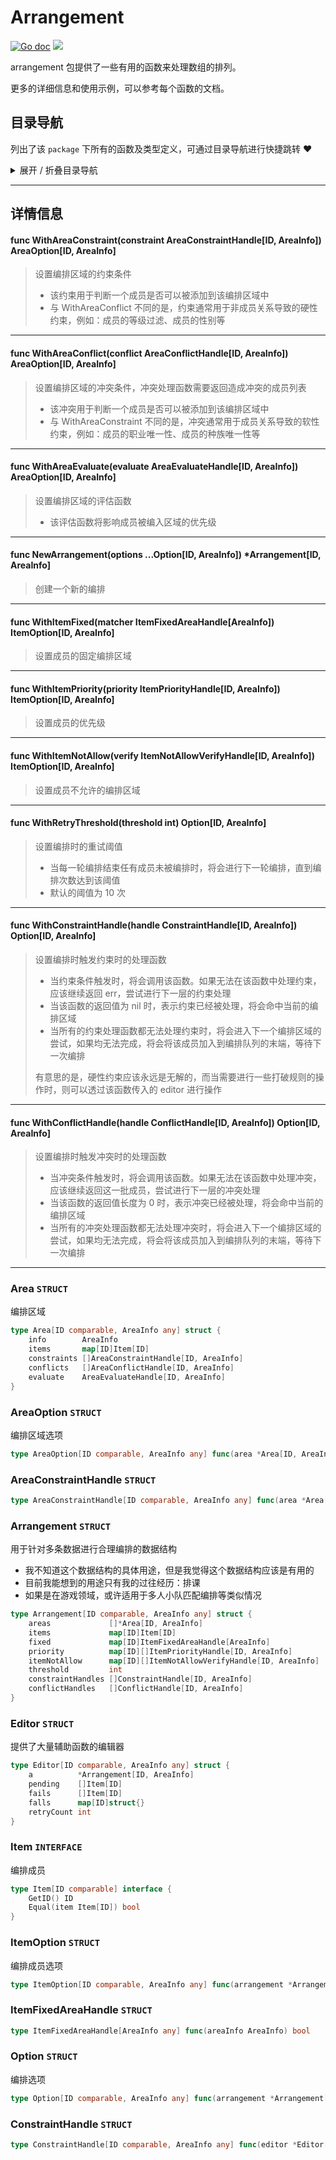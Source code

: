 # Arrangement

[![Go doc](https://img.shields.io/badge/go.dev-reference-brightgreen?logo=go&logoColor=white&style=flat)](https://pkg.go.dev/github.com/kercylan98/minotaur)
![](https://img.shields.io/badge/Email-kercylan@gmail.com-green.svg?style=flat)

arrangement 包提供了一些有用的函数来处理数组的排列。

更多的详细信息和使用示例，可以参考每个函数的文档。


## 目录导航
列出了该 `package` 下所有的函数及类型定义，可通过目录导航进行快捷跳转 ❤️
<details>
<summary>展开 / 折叠目录导航</summary>


> 包级函数定义

|函数名称|描述
|:--|:--
|[WithAreaConstraint](#WithAreaConstraint)|设置编排区域的约束条件
|[WithAreaConflict](#WithAreaConflict)|设置编排区域的冲突条件，冲突处理函数需要返回造成冲突的成员列表
|[WithAreaEvaluate](#WithAreaEvaluate)|设置编排区域的评估函数
|[NewArrangement](#NewArrangement)|创建一个新的编排
|[WithItemFixed](#WithItemFixed)|设置成员的固定编排区域
|[WithItemPriority](#WithItemPriority)|设置成员的优先级
|[WithItemNotAllow](#WithItemNotAllow)|设置成员不允许的编排区域
|[WithRetryThreshold](#WithRetryThreshold)|设置编排时的重试阈值
|[WithConstraintHandle](#WithConstraintHandle)|设置编排时触发约束时的处理函数
|[WithConflictHandle](#WithConflictHandle)|设置编排时触发冲突时的处理函数


> 类型定义

|类型|名称|描述
|:--|:--|:--
|`STRUCT`|[Area](#area)|编排区域
|`STRUCT`|[AreaOption](#areaoption)|编排区域选项
|`STRUCT`|[AreaConstraintHandle](#areaconstrainthandle)|暂无描述...
|`STRUCT`|[Arrangement](#arrangement)|用于针对多条数据进行合理编排的数据结构
|`STRUCT`|[Editor](#editor)|提供了大量辅助函数的编辑器
|`INTERFACE`|[Item](#item)|编排成员
|`STRUCT`|[ItemOption](#itemoption)|编排成员选项
|`STRUCT`|[ItemFixedAreaHandle](#itemfixedareahandle)|暂无描述...
|`STRUCT`|[Option](#option)|编排选项
|`STRUCT`|[ConstraintHandle](#constrainthandle)|暂无描述...

</details>


***
## 详情信息
#### func WithAreaConstraint(constraint AreaConstraintHandle[ID, AreaInfo]) AreaOption[ID, AreaInfo]
<span id="WithAreaConstraint"></span>
> 设置编排区域的约束条件
>   - 该约束用于判断一个成员是否可以被添加到该编排区域中
>   - 与 WithAreaConflict 不同的是，约束通常用于非成员关系导致的硬性约束，例如：成员的等级过滤、成员的性别等

***
#### func WithAreaConflict(conflict AreaConflictHandle[ID, AreaInfo]) AreaOption[ID, AreaInfo]
<span id="WithAreaConflict"></span>
> 设置编排区域的冲突条件，冲突处理函数需要返回造成冲突的成员列表
>   - 该冲突用于判断一个成员是否可以被添加到该编排区域中
>   - 与 WithAreaConstraint 不同的是，冲突通常用于成员关系导致的软性约束，例如：成员的职业唯一性、成员的种族唯一性等

***
#### func WithAreaEvaluate(evaluate AreaEvaluateHandle[ID, AreaInfo]) AreaOption[ID, AreaInfo]
<span id="WithAreaEvaluate"></span>
> 设置编排区域的评估函数
>   - 该评估函数将影响成员被编入区域的优先级

***
#### func NewArrangement(options ...Option[ID, AreaInfo]) *Arrangement[ID, AreaInfo]
<span id="NewArrangement"></span>
> 创建一个新的编排

***
#### func WithItemFixed(matcher ItemFixedAreaHandle[AreaInfo]) ItemOption[ID, AreaInfo]
<span id="WithItemFixed"></span>
> 设置成员的固定编排区域

***
#### func WithItemPriority(priority ItemPriorityHandle[ID, AreaInfo]) ItemOption[ID, AreaInfo]
<span id="WithItemPriority"></span>
> 设置成员的优先级

***
#### func WithItemNotAllow(verify ItemNotAllowVerifyHandle[ID, AreaInfo]) ItemOption[ID, AreaInfo]
<span id="WithItemNotAllow"></span>
> 设置成员不允许的编排区域

***
#### func WithRetryThreshold(threshold int) Option[ID, AreaInfo]
<span id="WithRetryThreshold"></span>
> 设置编排时的重试阈值
>   - 当每一轮编排结束任有成员未被编排时，将会进行下一轮编排，直到编排次数达到该阈值
>   - 默认的阈值为 10 次

***
#### func WithConstraintHandle(handle ConstraintHandle[ID, AreaInfo]) Option[ID, AreaInfo]
<span id="WithConstraintHandle"></span>
> 设置编排时触发约束时的处理函数
>   - 当约束条件触发时，将会调用该函数。如果无法在该函数中处理约束，应该继续返回 err，尝试进行下一层的约束处理
>   - 当该函数的返回值为 nil 时，表示约束已经被处理，将会命中当前的编排区域
>   - 当所有的约束处理函数都无法处理约束时，将会进入下一个编排区域的尝试，如果均无法完成，将会将该成员加入到编排队列的末端，等待下一次编排
> 
> 有意思的是，硬性约束应该永远是无解的，而当需要进行一些打破规则的操作时，则可以透过该函数传入的 editor 进行操作

***
#### func WithConflictHandle(handle ConflictHandle[ID, AreaInfo]) Option[ID, AreaInfo]
<span id="WithConflictHandle"></span>
> 设置编排时触发冲突时的处理函数
>   - 当冲突条件触发时，将会调用该函数。如果无法在该函数中处理冲突，应该继续返回这一批成员，尝试进行下一层的冲突处理
>   - 当该函数的返回值长度为 0 时，表示冲突已经被处理，将会命中当前的编排区域
>   - 当所有的冲突处理函数都无法处理冲突时，将会进入下一个编排区域的尝试，如果均无法完成，将会将该成员加入到编排队列的末端，等待下一次编排

***
### Area `STRUCT`
编排区域
```go
type Area[ID comparable, AreaInfo any] struct {
	info        AreaInfo
	items       map[ID]Item[ID]
	constraints []AreaConstraintHandle[ID, AreaInfo]
	conflicts   []AreaConflictHandle[ID, AreaInfo]
	evaluate    AreaEvaluateHandle[ID, AreaInfo]
}
```
### AreaOption `STRUCT`
编排区域选项
```go
type AreaOption[ID comparable, AreaInfo any] func(area *Area[ID, AreaInfo])
```
### AreaConstraintHandle `STRUCT`

```go
type AreaConstraintHandle[ID comparable, AreaInfo any] func(area *Area[ID, AreaInfo], item Item[ID]) error
```
### Arrangement `STRUCT`
用于针对多条数据进行合理编排的数据结构
  - 我不知道这个数据结构的具体用途，但是我觉得这个数据结构应该是有用的
  - 目前我能想到的用途只有我的过往经历：排课
  - 如果是在游戏领域，或许适用于多人小队匹配编排等类似情况
```go
type Arrangement[ID comparable, AreaInfo any] struct {
	areas             []*Area[ID, AreaInfo]
	items             map[ID]Item[ID]
	fixed             map[ID]ItemFixedAreaHandle[AreaInfo]
	priority          map[ID][]ItemPriorityHandle[ID, AreaInfo]
	itemNotAllow      map[ID][]ItemNotAllowVerifyHandle[ID, AreaInfo]
	threshold         int
	constraintHandles []ConstraintHandle[ID, AreaInfo]
	conflictHandles   []ConflictHandle[ID, AreaInfo]
}
```
### Editor `STRUCT`
提供了大量辅助函数的编辑器
```go
type Editor[ID comparable, AreaInfo any] struct {
	a          *Arrangement[ID, AreaInfo]
	pending    []Item[ID]
	fails      []Item[ID]
	falls      map[ID]struct{}
	retryCount int
}
```
### Item `INTERFACE`
编排成员
```go
type Item[ID comparable] interface {
	GetID() ID
	Equal(item Item[ID]) bool
}
```
### ItemOption `STRUCT`
编排成员选项
```go
type ItemOption[ID comparable, AreaInfo any] func(arrangement *Arrangement[ID, AreaInfo], item Item[ID])
```
### ItemFixedAreaHandle `STRUCT`

```go
type ItemFixedAreaHandle[AreaInfo any] func(areaInfo AreaInfo) bool
```
### Option `STRUCT`
编排选项
```go
type Option[ID comparable, AreaInfo any] func(arrangement *Arrangement[ID, AreaInfo])
```
### ConstraintHandle `STRUCT`

```go
type ConstraintHandle[ID comparable, AreaInfo any] func(editor *Editor[ID, AreaInfo], area *Area[ID, AreaInfo], item Item[ID], err error) error
```
